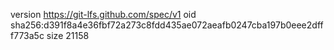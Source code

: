 version https://git-lfs.github.com/spec/v1
oid sha256:d391f8a4e36fbf72a273c8fdd435ae072aeafb0247cba197b0eee2dfff773a5c
size 21158
